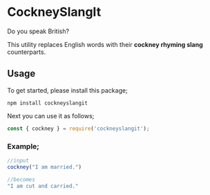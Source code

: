 # CockneySlangIt

Do you speak British?

This utility replaces English words with their **cockney rhyming slang** counterparts.

## Usage

To get started, please install this package;

```
npm install cockneyslangit
```

Next you can use it as follows;

```js
const { cockney } = require('cockneyslangit');
```

### Example;

```js
//input
cockney("I am married.")

//becomes
"I am cut and carried."
```
